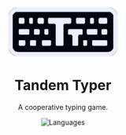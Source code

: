 <div align="center">
  <img src="https://raw.githubusercontent.com/hanswang0608/tandem-typer-flutter/main/assets/tt_wide_blurred.png" alt="Tandem Typer Logo" style="width: auto; height: 100px;">
  <h1>Tandem Typer</h1>
  <p>A cooperative typing game.</p>
  <p><img src="https://img.shields.io/badge/Languages-Rust,%20Dart%20&%20Flutter-red" alt="Languages"></p>
</div>
